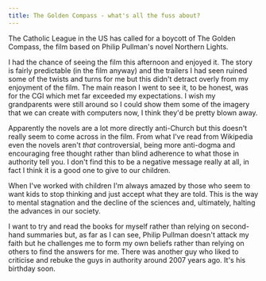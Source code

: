 ```yaml
---
title: The Golden Compass - what's all the fuss about?
---
```

The Catholic League in the US has called for a boycott of The Golden Compass, the film based on Philip Pullman's novel Northern Lights.

I had the chance of seeing the film this afternoon and enjoyed it. The story is fairly predictable (in the film anyway) and the trailers I had seen ruined some of the twists and turns for me but this didn't detract overly from my enjoyment of the film. The main reason I went to see it, to be honest, was for the CGI which met far exceeded my expectations. I wish my grandparents were still around so I could show them some of the imagery that we can create with computers now, I think they'd be pretty blown away.

Apparently the novels are a lot more directly anti-Church but this doesn't really seem to come across in the film. From what I've read from Wikipedia even the novels aren't _that_ controversial, being more anti-dogma and encouraging free thought rather than blind adherence to what those in authority tell you. I don't find this to be a negative message really at all, in fact I think it is a good one to give to our children.

When I've worked with children I'm always amazed by those who seem to want kids to stop thinking and just accept what they are told. This is the way to mental stagnation and the decline of the sciences and, ultimately, halting the advances in our society.

I want to try and read the books for myself rather than relying on second-hand summaries but, as far as I can see, Philip Pullman doesn't attack my faith but he challenges me to form my own beliefs rather than relying on others to find the answers for me. There was another guy who liked to criticise and rebuke the guys in authority around 2007 years ago. It's his birthday soon.
